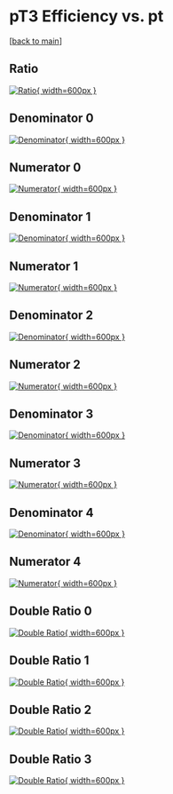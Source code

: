 # pT3 Efficiency vs. pt

[[back to main](./)]



## Ratio

[![Ratio](../mtv/var/pT3_base_321_-1_eff_pt.png){ width=600px }](../mtv/var/pT3_base_321_-1_eff_pt.pdf)

## Denominator 0

[![Denominator](../mtv/den/pT3_base_321_-1_eff_pt_den0.png){ width=600px }](../mtv/den/pT3_base_321_-1_eff_pt_den0.pdf)

## Numerator 0

[![Numerator](../mtv/num/pT3_base_321_-1_eff_pt_num0.png){ width=600px }](../mtv/num/pT3_base_321_-1_eff_pt_num0.pdf)

## Denominator 1

[![Denominator](../mtv/den/pT3_base_321_-1_eff_pt_den1.png){ width=600px }](../mtv/den/pT3_base_321_-1_eff_pt_den1.pdf)

## Numerator 1

[![Numerator](../mtv/num/pT3_base_321_-1_eff_pt_num1.png){ width=600px }](../mtv/num/pT3_base_321_-1_eff_pt_num1.pdf)

## Denominator 2

[![Denominator](../mtv/den/pT3_base_321_-1_eff_pt_den2.png){ width=600px }](../mtv/den/pT3_base_321_-1_eff_pt_den2.pdf)

## Numerator 2

[![Numerator](../mtv/num/pT3_base_321_-1_eff_pt_num2.png){ width=600px }](../mtv/num/pT3_base_321_-1_eff_pt_num2.pdf)

## Denominator 3

[![Denominator](../mtv/den/pT3_base_321_-1_eff_pt_den3.png){ width=600px }](../mtv/den/pT3_base_321_-1_eff_pt_den3.pdf)

## Numerator 3

[![Numerator](../mtv/num/pT3_base_321_-1_eff_pt_num3.png){ width=600px }](../mtv/num/pT3_base_321_-1_eff_pt_num3.pdf)

## Denominator 4

[![Denominator](../mtv/den/pT3_base_321_-1_eff_pt_den4.png){ width=600px }](../mtv/den/pT3_base_321_-1_eff_pt_den4.pdf)

## Numerator 4

[![Numerator](../mtv/num/pT3_base_321_-1_eff_pt_num4.png){ width=600px }](../mtv/num/pT3_base_321_-1_eff_pt_num4.pdf)

## Double Ratio 0

[![Double Ratio](../mtv/ratio/pT3_base_321_-1_eff_pt_ratio0.png){ width=600px }](../mtv/ratio/pT3_base_321_-1_eff_pt_ratio0.pdf)

## Double Ratio 1

[![Double Ratio](../mtv/ratio/pT3_base_321_-1_eff_pt_ratio1.png){ width=600px }](../mtv/ratio/pT3_base_321_-1_eff_pt_ratio1.pdf)

## Double Ratio 2

[![Double Ratio](../mtv/ratio/pT3_base_321_-1_eff_pt_ratio2.png){ width=600px }](../mtv/ratio/pT3_base_321_-1_eff_pt_ratio2.pdf)

## Double Ratio 3

[![Double Ratio](../mtv/ratio/pT3_base_321_-1_eff_pt_ratio3.png){ width=600px }](../mtv/ratio/pT3_base_321_-1_eff_pt_ratio3.pdf)

